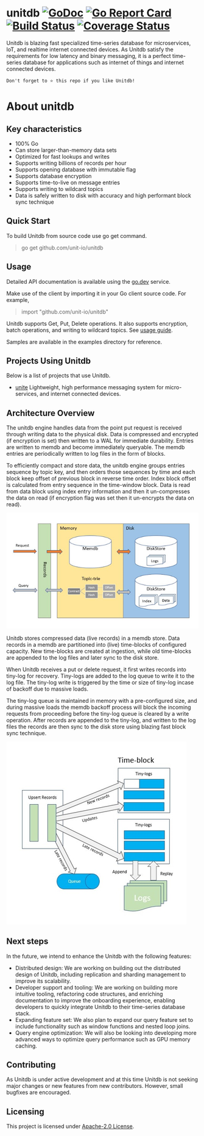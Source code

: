 # unitdb [![GoDoc](https://godoc.org/github.com/unit-io/unitdb?status.svg)](https://pkg.go.dev/github.com/unit-io/unitdb) [![Go Report Card](https://goreportcard.com/badge/github.com/unit-io/unitdb)](https://goreportcard.com/report/github.com/unit-io/unitdb) [![Build Status](https://travis-ci.org/unit-io/unitdb.svg?branch=master)](https://travis-ci.org/unit-io/unitdb) [![Coverage Status](https://coveralls.io/repos/github/unit-io/unitdb/badge.svg?branch=master)](https://coveralls.io/github/unit-io/unitdb?branch=master)

Unitdb is blazing fast specialized time-series database for microservices, IoT, and realtime internet connected devices. As Unitdb satisfy the requirements for low latency and binary messaging, it is a perfect time-series database for applications such as internet of things and internet connected devices.

```
Don't forget to ⭐ this repo if you like Unitdb!
```

# About unitdb 

## Key characteristics
- 100% Go
- Can store larger-than-memory data sets
- Optimized for fast lookups and writes
- Supports writing billions of records per hour
- Supports opening database with immutable flag
- Supports database encryption
- Supports time-to-live on message entries
- Supports writing to wildcard topics
- Data is safely written to disk with accuracy and high performant block sync technique

## Quick Start
To build Unitdb from source code use go get command.

> go get github.com/unit-io/unitdb

## Usage
Detailed API documentation is available using the [go.dev](https://pkg.go.dev/github.com/unit-io/unitdb) service.

Make use of the client by importing it in your Go client source code. For example,

> import "github.com/unit-io/unitdb"

Unitdb supports Get, Put, Delete operations. It also supports encryption, batch operations, and writing to wildcard topics. See [usage guide](https://github.com/unit-io/unitdb/tree/master/docs/usage.md). 

Samples are available in the examples directory for reference.

## Projects Using Unitdb
Below is a list of projects that use Unitdb.

- [unite](https://github.com/unit-io/unite) Lightweight, high performance messaging system for micro-services, and internet connected devices.

## Architecture Overview
The unitdb engine handles data from the point put request is received through writing data to the physical disk. Data is compressed and encrypted (if encryption is set) then written to a WAL for immediate durability. Entries are written to memdb and become immediately queryable. The memdb entries are periodically written to log files in the form of blocks.

To efficiently compact and store data, the unitdb engine groups entries sequence by topic key, and then orders those sequences by time and each block keep offset of previous block in reverse time order. Index block offset is calculated from entry sequence in the time-window block. Data is read from data block using index entry information and then it un-compresses the data on read (if encryption flag was set then it un-encrypts the data on read).

<p align="left">
  <img src="docs/img/architecture-overview.png" />
</p>

Unitdb stores compressed data (live records) in a memdb store. Data records in a memdb are partitioned into (live) time-blocks of configured capacity. New time-blocks are created at ingestion, while old time-blocks are appended to the log files and later sync to the disk store.

When Unitdb receives a put or delete request, it first writes records into tiny-log for recovery. Tiny-logs are added to the log queue to write it to the log file. The tiny-log write is triggered by the time or size of tiny-log incase of backoff due to massive loads. 

The tiny-log queue is maintained in memory with a pre-configured size, and during massive loads the memdb backoff process will block the incoming requests from proceeding before the tiny-log queue is cleared by a write operation. After records are appended to the tiny-log, and written to the log files the records are then sync to the disk store using blazing fast block sync technique.

<p align="left">
  <img src="docs/img/memdb-upsert.png" />
</p>

## Next steps
In the future, we intend to enhance the Unitdb with the following features:

- Distributed design: We are working on building out the distributed design of Unitdb, including replication and sharding management to improve its scalability.
- Developer support and tooling: We are working on building more intuitive tooling, refactoring code structures, and enriching documentation to improve the onboarding experience, enabling developers to quickly integrate Unitdb to their time-series database stack.
- Expanding feature set: We also plan to expand our query feature set to include functionality such as window functions and nested loop joins.
- Query engine optimization: We will also be looking into developing more advanced ways to optimize query performance such as GPU memory caching.

## Contributing
As Unitdb is under active development and at this time Unitdb is not seeking major changes or new features from new contributors. However, small bugfixes are encouraged.

## Licensing
This project is licensed under [Apache-2.0 License](https://github.com/unit-io/unitdb/blob/master/LICENSE).
